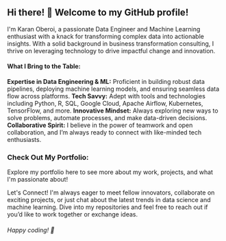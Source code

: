 ## Hi there! 👋 Welcome to my GitHub profile!

I'm Karan Oberoi, a passionate Data Engineer and Machine Learning enthusiast with a knack for transforming complex data into actionable insights. With a solid background in business transformation consulting, I thrive on leveraging technology to drive impactful change and innovation.

#### What I Bring to the Table:

**Expertise in Data Engineering & ML:** Proficient in building robust data pipelines, deploying machine learning models, and ensuring seamless data flow across platforms.
**Tech Savvy:** Adept with tools and technologies including Python, R, SQL, Google Cloud, Apache Airflow, Kubernetes, TensorFlow, and more.
**Innovative Mindset:** Always exploring new ways to solve problems, automate processes, and make data-driven decisions.
**Collaborative Spirit:** I believe in the power of teamwork and open collaboration, and I’m always ready to connect with like-minded tech enthusiasts.

### Check Out My Portfolio:
Explore my portfolio here to see more about my work, projects, and what I'm passionate about!

Let's Connect!
I'm always eager to meet fellow innovators, collaborate on exciting projects, or just chat about the latest trends in data science and machine learning. Dive into my repositories and feel free to reach out if you’d like to work together or exchange ideas.

###### Happy coding! 🚀

